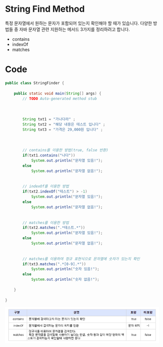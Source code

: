 # String Find Method

특정 문자열에서 원하는 문자가 포함되어 있는지 확인해야 할 때가 있습니다.
다양한 방법들 중 자바 문자열 관련 지원하는 메서드 3가지를 정리하려고 합니다.

* contains
* indexOf
* matches

# Code
```Java
public class StringFinder {

    public static void main(String[] args) {
        // TODO Auto-generated method stub



        String txt1 = "가나다라" ;
        String txt2 = "해당 내용은 테스트 입니다" ;
        String txt3 = "가격은 29,000원 입니다" ;



        // contains를 이용한 방법(true, false 반환)
        if(txt1.contains("나다"))
            System.out.println("문자열 있음!");
        else
            System.out.println("문자열 없음!");


        // indexOf를 이용한 방법
        if(txt2.indexOf("테스트") > -1)
            System.out.println("문자열 있음!");
        else
            System.out.println("문자열 없음!");


        // matches를 이용한 방법
        if(txt2.matches(".*테스트.*"))
            System.out.println("문자열 있음!");
        else
            System.out.println("문자열 없음!");


        // matches를 이용하여 정규 표현식으로 문자열에 숫자가 있는지 확인
        if(txt3.matches(".*[0-9].*"))
            System.out.println("숫자 있음!");
        else
            System.out.println("숫자 없음!");

    }

}
```

![](assets/2020-04-13-string-find-method-a7f4e3d6.png)
